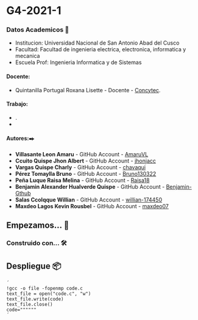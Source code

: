 # G4-2021-1
### Datos Academicos 📖
- Institucion: Universidad Nacional de San Antonio Abad del Cusco
- Facultad: Facultad de ingenieria electrica, electronica, informatica y mecanica
- Escuela Prof: Ingenieria Informatica y de Sistemas

#### Docente:
- Quintanilla Portugal Roxana Lisette - Docente - [Concytec](http://directorio.concytec.gob.pe/appDirectorioCTI/VerDatosInvestigador.do?id_investigador=40930).

#### Trabajo:

- .
- 

#### Autores:✒️

- **Villasante Leon Amaru** - GitHub Account - [AmaruVL](https://github.com/AmaruVL)
- **Ccuito Quispe Jhon Albert** - GitHub Account - [jhonjacc](https://github.com/jhonjacc)
- **Vargas Quispe Charly** - GitHub Account - [chavaqui](https://github.com/chavaqui)
- **Pérez Tomaylla Bruno** - GitHub Account - [Bruno130322](https://github.com/Bruno130322)
- **Peña Luque Raisa Melina** - GitHub Account - [Raisa18](https://github.com/Raisa18)
- **Benjamin Alexander Hualverde Quispe** - GitHub Account - [Benjamin-Gthub](https://github.com/Benjamin-Gthub)
- **Salas Ccolqque Willian** - GitHub Account - [willian-174450](https://github.com/willian-174450)
- **Maxdeo Lagos Kevin Rousbel** - GitHub Account - [maxdeo07](https://github.com/maxdeo07)
## Empezamos... 🚀



### Construido con... 🛠️


## Despliegue 📦
    ´
    !gcc -o file -fopenmp code.c
    text_file = open("code.c", "w")
    text_file.write(code)
    text_file.close()
    code=""""""
    ´

